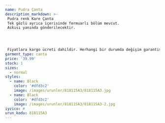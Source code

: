 ```yaml
---
name: Pudra Çanta
description_markdown: >-
 Pudra renk Kare Çanta
 Tek gözlü ayrıca içerisinde fermuarlı bölüm mevcut.
 Askısı yanında gönderilecektir.
 



 Fiyatlara kargo ücreti dahildir. Herhangi bir durumda değişim garantisi vardır.
garment_type: canta
price: '39.99'
stock: 1
sizes:
  - normal
styles:
  - name: Black
    color: '#dfd3c2'
    image: /images/urunler/818115A3/818115A3.jpg
  - name: Black
    color: '#dfd3c2'
    image: /images/urunler/818115A3/818115A3-2.jpg
iyzico: #
urun_kodu: 818115A3
---
```

